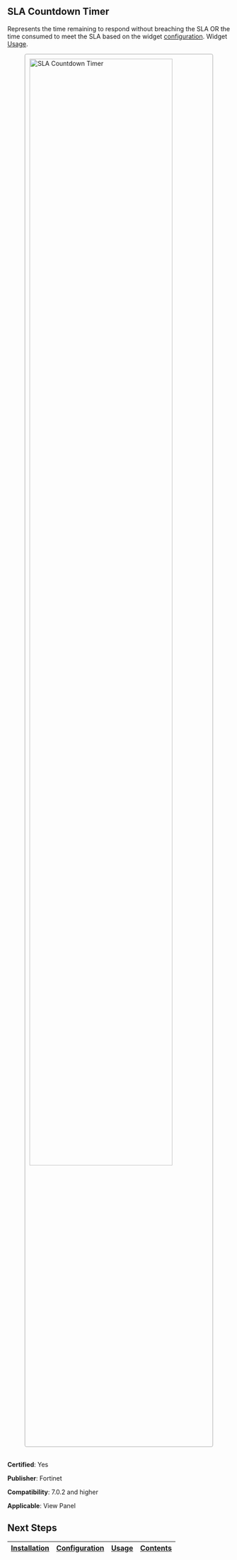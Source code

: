 ## SLA Countdown Timer

Represents the time remaining to respond without breaching the SLA OR the time consumed to meet the SLA based on the widget [configuration](./docs/setup.md#configuration).
Widget [Usage](./docs/usage.md).

<img src="https://raw.githubusercontent.com/fortinet-fortisoar/widget-sla-countdown-timer/release/2.0.1/docs/media/sla-countdown-timer.png" alt="SLA Countdown Timer" style="border: 1px solid #A9A9A9; border-radius: 4px; padding: 10px; display: block; margin-left: auto; margin-right: auto; width: 80%">
<br/>

**Certified**: Yes

**Publisher**: Fortinet

**Compatibility**: 7.0.2 and higher

**Applicable**: View Panel
## Next Steps

| [Installation](./docs/setup.md#installation) | [Configuration](./docs/setup.md#configuration) | [Usage](./docs/usage.md) | [Contents](./docs/content.md) |
|----------------------------------------------|------------------------------------------------|--------------------------|--------------------------------|